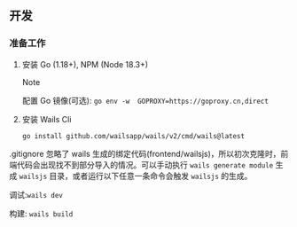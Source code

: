 ## 开发

### 准备工作

1.  安装 Go (1.18+), NPM (Node 18.3+)
    > [!NOTE]
    > 配置 Go 镜像(可选): `go env -w  GOPROXY=https://goproxy.cn,direct`
2.  安装 Wails Cli

    ```shell
    go install github.com/wailsapp/wails/v2/cmd/wails@latest
    ```

.gitignore 忽略了 wails 生成的绑定代码(frontend/wailsjs)，所以初次克隆时，前端代码会出现找不到部分导入的情况。可以手动执行 `wails generate module` 生成 `wailsjs` 目录，或者运行以下任意一条命令会触发 `wailsjs` 的生成。

调试:`wails dev`

构建: `wails build`
